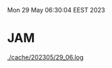 Mon 29 May 06:30:04 EEST 2023
# JAM
<a href='./cache/202305/29_06.log'>./cache/202305/29_06.log</a>
